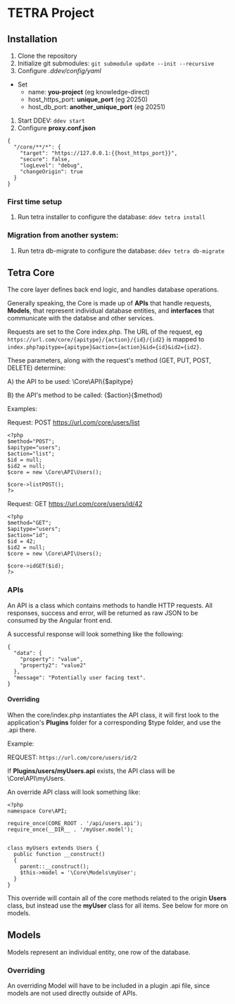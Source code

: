 # TETRA Project
## Installation

1. Clone the repository
1. Initialize git submodules: `git submodule update --init --recursive`
1. Configure *.ddev/config/yaml*
  - Set 
    - name: **you-project** (eg knowledge-direct)
    - host_https_port: **unique_port** (eg 20250)
    - host_db_port: **another_unique_port** (eg 20251)
1. Start DDEV: `ddev start`
1. Configure **proxy.conf.json**
```
{
  "/core/**/*": {
    "target": "https://127.0.0.1:{{host_https_port}}",
    "secure": false,
    "logLevel": "debug",
    "changeOrigin": true
  }
}
```

### First time setup
1. Run tetra installer to configure the database: `ddev tetra install`
### Migration from another system:
1. Run tetra db-migrate to configure the database: `ddev tetra db-migrate`

## Tetra Core
The core layer defines back end logic, and handles database operations.

Generally speaking, the Core is made up of **APIs** that handle requests, **Models**, that represent individual database entities, and **interfaces** that communicate with the databse and other services.

Requests are set to the Core index.php.
The URL of the request, eg `https://url.com/core/{apitype}/{action}/{id}/{id2}` is mapped to
`index.php?apitype={apitype}&action={action}&id={id}&id2={id2}`. 


These parameters, along with the request's method (GET, PUT, POST, DELETE) determine:

A) the API to be used: \\Core\\API\\{$apitype}

B) the API's method to be called: {$action}{$method}

Examples:

Request: POST https://url.com/core/users/list

```
<?php
$method="POST";
$apitype="users";
$action="list";
$id = null;
$id2 = null;
$core = new \Core\API\Users();

$core->listPOST();
?>
```

Request: GET https://url.com/core/users/id/42

```
<?php
$method="GET";
$apitype="users";
$action="id";
$id = 42;
$id2 = null;
$core = new \Core\API\Users();

$core->idGET($id);
?>
```

### APIs
An API is a class which contains methods to handle HTTP requests. All responses, success and error, will be returned as raw JSON to be consumed by the Angular front end.

A successful response will look something like the following:
```
{
  "data": {
    "property": "value",
    "property2": "value2"
  },
  "message": "Potentially user facing text".
}
```
#### Overriding
When the core/index.php instantiates the API class, it will first look to the application's **Plugins** folder for a corresponding $type folder, and use the .api there.

Example: 

REQUEST: `https://url.com/core/users/id/2`

If **Plugins/users/myUsers.api** exists, the API class will be \Core\API\myUsers.

An override API class will look something like:

```
<?php
namespace Core\API;

require_once(CORE_ROOT . '/api/users.api');
require_once(__DIR__ . '/myUser.model');


class myUsers extends Users {
  public function __construct()
  {
    parent::__construct();
    $this->model = '\Core\Models\myUser';
  }
}
```
This override will contain all of the core methods related to the origin **Users** class, but instead use the **myUser** class for all items. See below for more on models.

## Models
Models represent an individual entity, one row of the database.

### Overriding
An overriding Model will have to be included in a plugin .api file, since models are not used directly outside of APIs.
